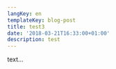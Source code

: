 ```yaml
---
langKey: en
templateKey: blog-post
title: test3
date: '2018-03-21T16:33:00+01:00'
description: test
---
```

text...
